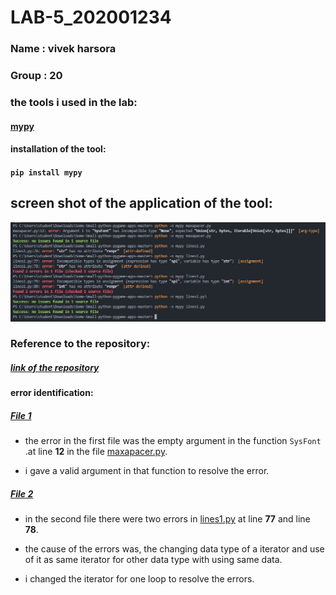 # LAB-5_202001234

### Name : vivek harsora

### Group : 20

### the tools i used in the lab:

#### [mypy](https://mypy.readthedocs.io/en/stable/)

#### installation of the tool:

#### `pip install mypy`

## screen shot of the application of the tool:

![the screenshot of terminal](202001234.png "the screen-shot of the original test run")

### Reference to the repository:

##### [link of the repository](https://github.com/ThomasTheSpaceFox/Some-Small-python-pygame-apps)

#### error identification:

##### [File 1](https://github.com/ThomasTheSpaceFox/Some-Small-python-pygame-apps/blob/master/maxapacer.py)

- the error in the first file was the empty argument in the function `SysFont` .at line **12** in the file [maxapacer.py](https://github.com/ThomasTheSpaceFox/Some-Small-python-pygame-apps/blob/master/maxapacer.py).

- i gave a valid argument in that function to resolve the error.

##### [File 2](https://github.com/ThomasTheSpaceFox/Some-Small-python-pygame-apps/blob/master/lines1.py)

- in the second file there were two errors in [lines1.py](https://github.com/ThomasTheSpaceFox/Some-Small-python-pygame-apps/blob/master/lines1.py) at line **77** and line **78**.

- the cause of the errors was, the changing data type of a iterator and use of it as same iterator for other data type with using same data.

- i changed the iterator for one loop to resolve the errors.
